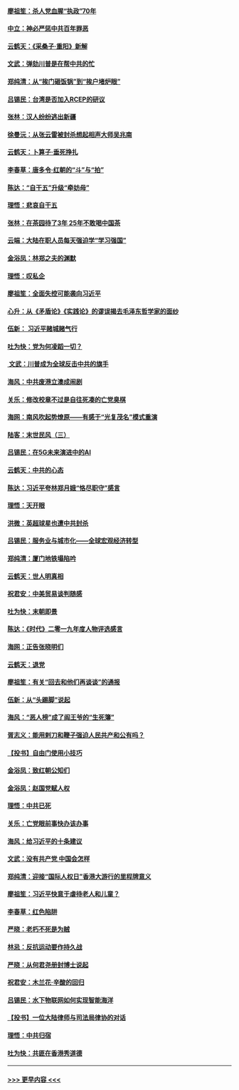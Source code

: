 #### [廖祖笙：杀人党血腥“执政”70年](../pages/nsc993/n11745144.md?t=12261911) 
#### [中立：神必严惩中共百年罪恶](../pages/nsc993/n11744970.md?t=12261911) 
#### [云鹤天：《采桑子‧重阳》新解](../pages/nsc993/n11744948.md?t=12261911) 
#### [文武：弹劾川普是在帮中共的忙](../pages/nsc993/n11744758.md?t=12261911) 
#### [郑纯清：从“挨门砸饭锅”到“挨户堵炉眼”](../pages/nsc993/n11744745.md?t=12261911) 
#### [吕锡民：台湾是否加入RCEP的研议](../pages/nsc993/n11744701.md?t=12261911) 
#### [张林：汉人纷纷逃出新疆](../pages/nsc993/n11743530.md?t=12261911) 
#### [徐曼沅：从张云雷被封杀想起相声大师吴兆南](../pages/nsc993/n11741816.md?t=12261911) 
#### [云鹤天：卜算子‧垂死挣扎](../pages/nsc993/n11739956.md?t=12261911) 
#### [李春草：唐多令‧红朝的“斗”与“拍”](../pages/nsc993/n11739830.md?t=12261911) 
#### [陈达：“自干五”升级“牵妨母”](../pages/nsc993/n11739724.md?t=12261911) 
#### [理悟：悲哀自干五](../pages/nsc993/n11739547.md?t=12261911) 
#### [张林：在茶园待了3年 25年不敢喝中国茶](../pages/nsc993/n11739240.md?t=12261911) 
#### [云端：大陆在职人员每天强迫学“学习强国”](../pages/nsc993/n11738735.md?t=12261911) 
#### [金浴凤：林郑之夫的渊默](../pages/nsc993/n11737735.md?t=12261911) 
#### [理悟：叹私企](../pages/nsc993/n11737715.md?t=12261911) 
#### [廖祖笙：全面失控可能袭向习近平](../pages/nsc993/n11737704.md?t=12261911) 
#### [心升：从《矛盾论》《实践论》的谬误揭去毛泽东哲学家的面纱](../pages/nsc993/n11736962.md?t=12261911) 
#### [伍新： 习近平赌城赌气行](../pages/nsc993/n11736929.md?t=12261911) 
#### [吐为快：党为何凌蹈一切？](../pages/nsc993/n11736915.md?t=12261911) 
#### [ 文武：川普成为全球反击中共的旗手](../pages/nsc993/n11736882.md?t=12261911) 
#### [海风：中共废港立澳成闹剧](../pages/nsc993/n11735857.md?t=12261911) 
#### [关乐：修改校章不过是自往死凑的亡党臭棋](../pages/nsc993/n11735097.md?t=12261911) 
#### [海网：南风吹起势燎原——有感于“光复茂名”模式重演](../pages/nsc993/n11732308.md?t=12261911) 
#### [陆客：末世民风（三）](../pages/nsc993/n11732211.md?t=12261911) 
#### [吕锡民：在5G未来演进中的AI](../pages/nsc993/n11730010.md?t=12261911) 
#### [云鹤天：中共的心态](../pages/nsc993/n11729906.md?t=12261911) 
#### [陈达：习近平夸林郑月娥“恪尽职守”感言](../pages/nsc993/n11729881.md?t=12261911) 
#### [理悟：天开眼](../pages/nsc993/n11729699.md?t=12261911) 
#### [洪微：英超球星也遭中共封杀](../pages/nsc993/n11727243.md?t=12261911) 
#### [吕锡民：服务业与城市化——全球宏观经济转型](../pages/nsc993/n11725845.md?t=12261911) 
#### [郑纯清：厦门地铁塌陷吟](../pages/nsc993/n11725813.md?t=12261911) 
#### [云鹤天：世人明真相](../pages/nsc993/n11725621.md?t=12261911) 
#### [祝君安：中美贸易谈判随感](../pages/nsc993/n11725609.md?t=12261911) 
#### [吐为快：末朝即景](../pages/nsc993/n11723365.md?t=12261911) 
#### [陈达：《时代》二零一九年度人物评选感言](../pages/nsc993/n11723337.md?t=12261911) 
#### [海网：正告张晓明们](../pages/nsc993/n11723228.md?t=12261911) 
#### [云鹤天：退党](../pages/nsc993/n11723056.md?t=12261911) 
#### [廖祖笙：有关“回去和他们再谈谈”的通报](../pages/nsc993/n11722442.md?t=12261911) 
#### [伍新：从“头踢脚”说起](../pages/nsc993/n11722429.md?t=12261911) 
#### [海风：“恶人榜”成了阎王爷的“生死簿”](../pages/nsc993/n11722272.md?t=12261911) 
#### [胥志义：能用剌刀和鞭子强迫人民共产和公有吗？](../pages/nsc993/n11720569.md?t=12261911) 
#### [【投书】自由门使用小技巧](../pages/nsc993/n11720180.md?t=12261911) 
#### [金浴凤：致红朝公知们](../pages/nsc993/n11720563.md?t=12261911) 
#### [金浴凤：赵国党赋人权](../pages/nsc993/n11720533.md?t=12261911) 
#### [理悟：中共已死](../pages/nsc993/n11720233.md?t=12261911) 
#### [关乐：亡党眼前事快办该办事](../pages/nsc993/n11719160.md?t=12261911) 
#### [海风：给习近平的十条建议](../pages/nsc993/n11717616.md?t=12261911) 
#### [文武：没有共产党 中国会怎样](../pages/nsc993/n11717584.md?t=12261911) 
#### [郑纯清：迎接“国际人权日”香港大游行的里程牌意义](../pages/nsc993/n11717417.md?t=12261911) 
#### [廖祖笙：习近平快意于虐待老人和儿童？](../pages/nsc993/n11715313.md?t=12261911) 
#### [李春草：红色陷阱](../pages/nsc993/n11715029.md?t=12261911) 
#### [严晓：老朽不死是为贼](../pages/nsc993/n11712910.md?t=12261911) 
#### [林忌：反抗运动要作持久战](../pages/nsc993/n11712623.md?t=12261911) 
#### [严晓：从何君尧册封博士说起](../pages/nsc993/n11712465.md?t=12261911) 
#### [祝君安：木兰花·辛酸的回归](../pages/nsc993/n11712381.md?t=12261911) 
#### [吕锡民：水下物联网如何实现智能海洋](../pages/nsc993/n11711158.md?t=12261911) 
#### [【投书】一位大陆律师与司法局律协的对话](../pages/nsc993/n11709675.md?t=12261911) 
#### [理悟：中共归宿](../pages/nsc993/n11710059.md?t=12261911) 
#### [吐为快：共匪在香港秀道德](../pages/nsc993/n11709979.md?t=12261911) 

----
#### [ >>> 更早内容 <<< ](../indexes/nsc993-earlier.md)
